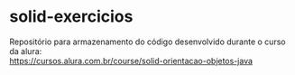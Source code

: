 # solid-exercicios
Repositório para armazenamento do código desenvolvido durante o curso da alura: <br>
https://cursos.alura.com.br/course/solid-orientacao-objetos-java
